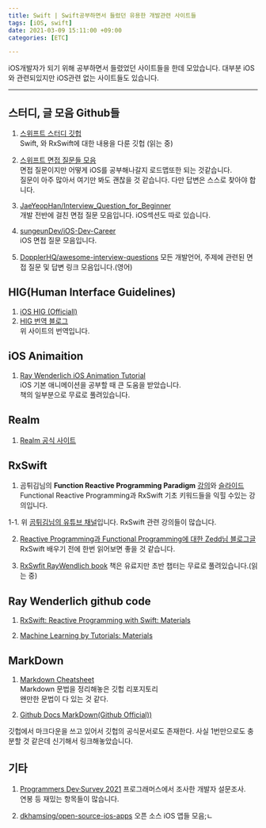 ```yaml
---
title: Swift | Swift공부하면서 들렸던 유용한 개발관련 사이트들
tags: [iOS, swift]
date: 2021-03-09 15:11:00 +09:00
categories: [ETC]

---
```


iOS개발자가 되기 위해 공부하면서 들렸었던 사이트들을 한데 모았습니다.
대부분 iOS와 관련되있지만 iOS관련 없는 사이트들도 있습니다.

<!--more-->
---


## 스터디, 글 모음 Github들

1. [스위프트 스터디 깃헙](https://github.com/OhKanghoon/SwiftStudy)  
Swift, 와 RxSwift에 대한 내용을 다룬 깃헙 (읽는 중)

2. [스위프트 면접 질문들 모음](https://github.com/JeaSungLEE/iOSInterviewquestions)  
면접 질문이지만 어떻게 iOS를 공부해나갈지 로드맵또한 되는 것같습니다.  
질문이 아주 많아서 여기만 봐도 괜찮을 것 같습니다. 다만 답변은 스스로 찾아야 합니다.

3. [JaeYeopHan/Interview_Question_for_Beginner](https://github.com/JaeYeopHan/Interview_Question_for_Beginner)  
개발 전반에 걸친 면접 질문 모음입니다. iOS섹션도 따로 있습니다.

4. [sungeunDev/iOS-Dev-Career](https://github.com/sungeunDev/iOS-Dev-Career)  
iOS 면접 질문 모음입니다.

5. [DopplerHQ/awesome-interview-questions](https://github.com/DopplerHQ/awesome-interview-questions#ios)
모든 개발언어, 주제에 관련된 면접 질문 및 답변 링크 모음입니다.(영어)

## HIG(Human Interface Guidelines)
1. [iOS HIG (Officiall)](https://developer.apple.com/design/human-interface-guidelines/ios/overview/themes/)
2. [HIG 번역 블로그](https://wnsah052.tistory.com/9)   
위 사이트의 번역입니다.


## iOS Animaition

1. [Ray Wenderlich iOS Animation Tutorial](https://www.raywenderlich.com/5304228-ios-animation-tutorial-getting-started)  
iOS 기본 애니메이션을 공부할 때 큰 도움을 받았습니다.  
책의 일부분으로 무료로 풀려있습니다.


## Realm

1. [Realm 공식 사이트](https://realm.io/)


## RxSwift

1. 곰튀김님의 **Function Reactive Programming Paradigm** [강의](https://youtu.be/cXi_CmZuBgg)와 [슬라이드](https://www.slideshare.net/ChiwonSong/20171104-frp-81598173)  
Functional Reactive Programming과 RxSwift 기초 키워드들을 익힐 수있는 강의입니다.

1-1. 위 [곰튀김님의 유튜브 채널](https://www.youtube.com/channel/UCsrPur3UrxuwGmT1Jq6tkQw/videos)입니다. RxSwift 관련 강의들이 많습니다.

2. [Reactive Programming과 Functional Programming에 대한 Zedd님 블로그글](https://zeddios.tistory.com/303)  
RxSwift 배우기 전에 한번 읽어보면 좋을 것 같습니다.

3. [RxSwfit RayWendlich book](https://www.raywenderlich.com/books/rxswift-reactive-programming-with-swift/v4.0/chapters/1-hello-rxswift#toc-chapter-005-anchor-001)
책은 유료지만 초반 챕터는 무료로 풀려있습니다.(읽는 중)





## Ray Wenderlich github code

1. [RxSwift: Reactive Programming with Swift: Materials](https://github.com/raywenderlich/rxs-materials/tree/editions/4.0)

2. [Machine Learning by Tutorials: Materials](https://github.com/raywenderlich/mlt-materials/tree/editions/2.0)



## MarkDown



1. [Markdown Cheatsheet](https://github.com/adam-p/markdown-here/wiki/Markdown-Cheatsheet)  
Markdown 문법을 정리해놓은 깃헙 리포지토리  
왠만한 문법이 다 있는 것 같다.

2. [Github Docs MarkDown(Github Official))](https://docs.github.com/en/github/writing-on-github/basic-writing-and-formatting-syntax)

깃헙에서 마크다운을 쓰고 있어서 깃헙의 공식문서로도 존재한다.
사실 1번만으로도 충분할 것 같은데 신기해서 링크해놓았습니다.


## 기타

1. [Programmers Dev·Survey 2021](https://programmers.co.kr/pages/2021-dev-survey?fbclid=IwAR2WWni7bC5wyxeglsiXwv_VoPbJB67A7Yk_98Lsdme5uSpUl2GgddA9UOE)
프로그래머스에서 조사한 개발자 설문조사.  
연봉 등 재밌는 항목들이 많습니다.


2. [dkhamsing/open-source-ios-apps](https://github.com/dkhamsing/open-source-ios-apps)  오픈 소스 iOS 앱들 모음;ㄴ